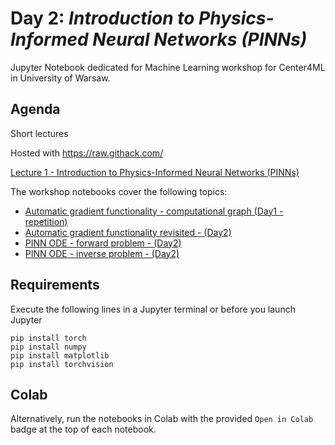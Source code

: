 # Day 2: *Introduction to Physics-Informed Neural Networks (PINNs)*

Jupyter Notebook dedicated for Machine Learning workshop for Center4ML in University of Warsaw.

## Agenda

Short lectures

Hosted with https://raw.githack.com/


<!-- Use this URL for development -->
[Lecture 1 - Introduction to Physics-Informed Neural Networks (PINNs)](https://raw.githack.com/center4ml/Workshops/2023_2/lectures/pages/pinn.html#1)

<!-- Use this URL in production
[Lecture 1](https://rawcdn.githack.com/ggruszczynski/gpu_colab/c63333b560d9a39271d629a4853d818d10af8be2/lectures/gpu_lecture1.html#1) -->


The workshop notebooks cover the following topics:

- [Automatic gradient functionality - computational graph (Day1 - repetition)](https://github.com/center4ml/Workshops/blob/2023_2/Day_1/1_computational_graph.ipynb)
- [Automatic gradient functionality revisited - (Day2)](https://github.com/center4ml/Workshops/blob/2023_2/Day_2/10_computational_graph_part2.ipynb)
- [PINN ODE - forward problem - (Day2)](https://github.com/center4ml/Workshops/blob/2023_2/Day_2/20_PINN-ODE-forward_problem.ipynb)
- [PINN ODE - inverse problem - (Day2)](https://github.com/center4ml/Workshops/blob/2023_2/Day_2/30_PINN-ODE-inverse_problem.ipynb)



## Requirements

Execute the following lines in a Jupyter terminal or before you launch Jupyter

```{bash}
pip install torch
pip install numpy
pip install matplotlib
pip install torchvision
```

## Colab

Alternatively, run the notebooks in Colab with the provided `Open in Colab` badge at the top of each notebook.

